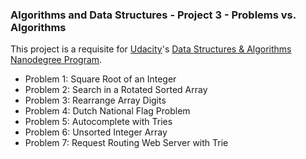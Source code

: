 
### Algorithms and Data Structures - Project 3 - Problems vs. Algorithms

This project is a requisite for [Udacity](https://www.udacity.com)'s [Data Structures & Algorithms Nanodegree Program](https://www.udacity.com/course/data-structures-and-algorithms-nanodegree--nd256).

* Problem 1: Square Root of an Integer
* Problem 2: Search in a Rotated Sorted Array
* Problem 3: Rearrange Array Digits
* Problem 4: Dutch National Flag Problem
* Problem 5: Autocomplete with Tries
* Problem 6: Unsorted Integer Array
* Problem 7: Request Routing Web Server with Trie
